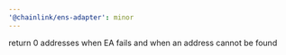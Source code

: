 ```yaml
---
'@chainlink/ens-adapter': minor
---
```


return 0 addresses when EA fails and when an address cannot be found
